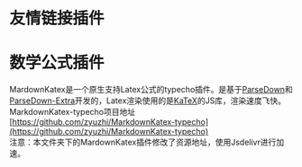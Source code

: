 # 友情链接插件
# 数学公式插件
MardownKatex是一个原生支持Latex公式的typecho插件。是基于[ParseDown](https://github.com/erusev/parsedown)和[ParseDown-Extra](https://github.com/erusev/parsedown-extra)开发的，Latex渲染使用的是[KaTeX](https://github.com/Khan/KaTeX)的JS库，渲染速度飞快。    
MarkdownKatex-typecho项目地址[https://github.com/zyuzhi/MarkdownKatex-typecho](https://github.com/zyuzhi/MarkdownKatex-typecho)    
注意：本文件夹下的MardownKatex插件修改了资源地址，使用Jsdelivr进行加速。    
